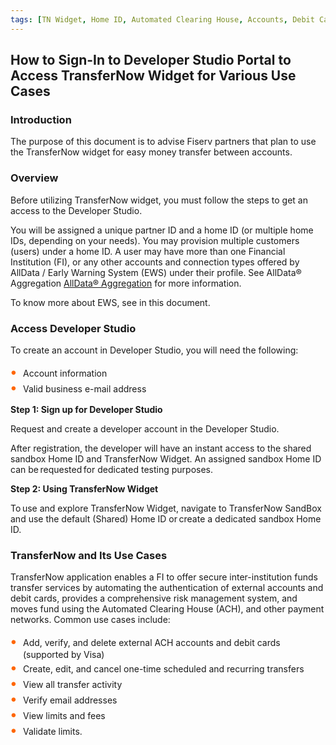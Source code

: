 ```yaml
---
tags: [TN Widget, Home ID, Automated Clearing House, Accounts, Debit Cards, Money Transfer, Validation, Limits]
---
```


 

## How to Sign-In to Developer Studio Portal to Access TransferNow Widget for Various Use Cases 

### Introduction

The purpose of this document is to advise Fiserv partners that plan to use the TransferNow widget for easy money transfer between accounts. 

### Overview

Before utilizing TransferNow widget, you must follow the steps to get an access to the Developer Studio. 

You will be assigned a unique partner ID and a home ID (or multiple home IDs, depending on your needs). You may provision multiple customers (users) under a home ID. A user may have more than one Financial Institution (FI), or any other accounts and connection types offered by AllData / Early Warning System (EWS) under their profile. See AllData® Aggregation [AllData® Aggregation](https://qa-developerstudio.fiserv.com/product/AllDataAggregation?branch=develop) for more information.  

To know more about EWS, see in this document. 
 

### Access Developer Studio

To create an account in Developer Studio, you will need the following: 


<div class="card-body">
<ul>
<li>Account information</li>
<li>Valid business e-mail address</li>
</ul>
</div>


**Step 1: Sign up for Developer Studio**

Request and create a developer account in the Developer Studio. 

After registration, the developer will have an instant access to the shared sandbox Home ID and TransferNow Widget. An assigned sandbox Home ID can be requested for dedicated testing purposes. 

 

**Step 2: Using TransferNow Widget**

To use and explore TransferNow Widget, navigate to TransferNow SandBox and use the default (Shared) Home ID or create a dedicated sandbox Home ID. 

### TransferNow and Its Use Cases 

TransferNow application enables a FI to offer secure inter-institution funds transfer services by automating the authentication of external accounts and debit cards, provides a comprehensive risk management system, and moves fund using the Automated Clearing House (ACH), and other payment networks. Common use cases include: 



<div class="card-body">
<ul>
<li>Add, verify, and delete external ACH accounts and debit cards (supported by Visa)</li>
<li>Create, edit, and cancel one-time scheduled and recurring transfers</li>
<li>View all transfer activity </li>
<li>Verify email addresses</li>
<li>View limits and fees</li>
<li>Validate limits.</li>
</ul>
</div>


 


<style>
    .card-body ul {
        list-style: none;
        padding-left: 20px;
    }
    .card-body ul li::before {
        content: "\2022";
        font-size: 1.5em;
        color: #f60;
        display: inline-block;
        width: 1em;
        margin-left: -1em;
    }
</style>

